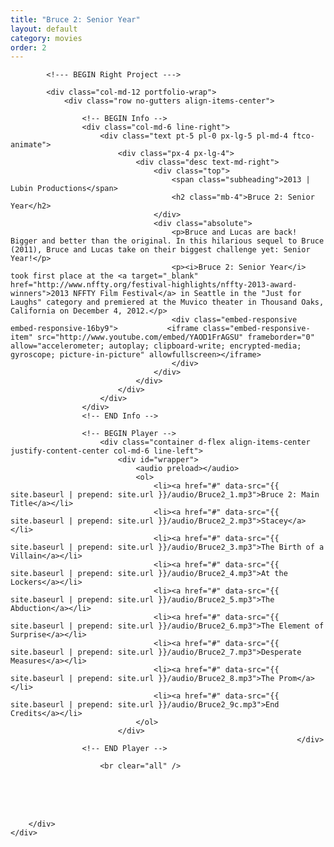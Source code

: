 ```yaml
---
title: "Bruce 2: Senior Year"
layout: default
category: movies
order: 2
---
```


<section class="ftco-section ftco-no-pt ftco-no-pb">
    <div class="container px-md-0">
        <div class="row d-flex no-gutters">
            

            <!--- BEGIN Right Project --->

            <div class="col-md-12 portfolio-wrap">
                <div class="row no-gutters align-items-center">
                                                        
                    <!-- BEGIN Info -->
                    <div class="col-md-6 line-right">
                        <div class="text pt-5 pl-0 px-lg-5 pl-md-4 ftco-animate">
                            <div class="px-4 px-lg-4">
                                <div class="desc text-md-right">
                                    <div class="top">
                                        <span class="subheading">2013 | Lubin Productions</span>
                                        <h2 class="mb-4">Bruce 2: Senior Year</h2>
                                    </div>
                                    <div class="absolute">
                                        <p>Bruce and Lucas are back! Bigger and better than the original. In this hilarious sequel to Bruce (2011), Bruce and Lucas take on their biggest challenge yet: Senior Year!</p>
                                        <p><i>Bruce 2: Senior Year</i> took first place at the <a target="_blank" href="http://www.nffty.org/festival-highlights/nffty-2013-award-winners">2013 NFFTY Film Festival</a> in Seattle in the "Just for Laughs" category and premiered at the Muvico theater in Thousand Oaks, California on December 4, 2012.</p>
                                        <div class="embed-responsive embed-responsive-16by9">           <iframe class="embed-responsive-item" src="http://www.youtube.com/embed/YAOD1FrAGSU" frameborder="0" allow="accelerometer; autoplay; clipboard-write; encrypted-media; gyroscope; picture-in-picture" allowfullscreen></iframe>
                                        </div>
                                    </div>
                                </div>
                            </div>
                        </div>
                    </div>
                    <!-- END Info -->
                    
                    <!-- BEGIN Player -->
                        <div class="container d-flex align-items-center justify-content-center col-md-6 line-left">
                            <div id="wrapper">
                                <audio preload></audio>
                                <ol>
                                    <li><a href="#" data-src="{{ site.baseurl | prepend: site.url }}/audio/Bruce2_1.mp3">Bruce 2: Main Title</a></li>
                                    <li><a href="#" data-src="{{ site.baseurl | prepend: site.url }}/audio/Bruce2_2.mp3">Stacey</a></li>
                                    <li><a href="#" data-src="{{ site.baseurl | prepend: site.url }}/audio/Bruce2_3.mp3">The Birth of a Villain</a></li>
                                    <li><a href="#" data-src="{{ site.baseurl | prepend: site.url }}/audio/Bruce2_4.mp3">At the Lockers</a></li>
                                    <li><a href="#" data-src="{{ site.baseurl | prepend: site.url }}/audio/Bruce2_5.mp3">The Abduction</a></li>
                                    <li><a href="#" data-src="{{ site.baseurl | prepend: site.url }}/audio/Bruce2_6.mp3">The Element of Surprise</a></li>
                                    <li><a href="#" data-src="{{ site.baseurl | prepend: site.url }}/audio/Bruce2_7.mp3">Desperate Measures</a></li>
                                    <li><a href="#" data-src="{{ site.baseurl | prepend: site.url }}/audio/Bruce2_8.mp3">The Prom</a></li>
                                    <li><a href="#" data-src="{{ site.baseurl | prepend: site.url }}/audio/Bruce2_9c.mp3">End Credits</a></li>
                                </ol>
                            </div>
                                                                    </div>
                    <!-- END Player -->

                        <br clear="all" />
<br />
<br clear="all" />
<br />
                </div>
            </div>
            <!-- END Right Project -->
            
        </div>
    </div>
</section>
